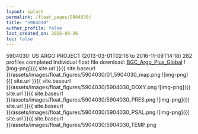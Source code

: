 ```yaml
---
layout: splash
permalink: /float_pages/5904030/
title: "5904030"
author_profile: false
last_created_on: 2025-09-26
toc: false
---
```

 
5904030: US ARGO PROJECT (2013-03-01T02:16 to 2016-11-09T14:18)
282 profiles completed
Individual float file download: [BGC_Argo_Plus_Global](https://ftp.soest.hawaii.edu/bgc_argo_plus/Individual_Floats/outliers_removed/5904030_Sprof_processed.nc)
![img-png]({{ site.url }}{{ site.baseurl }}/assets/images/float_figures/5904030/01_5904030_map.png
![img-png]({{ site.url }}{{ site.baseurl }}/assets/images/float_figures/5904030/5904030_DOXY.png
![img-png]({{ site.url }}{{ site.baseurl }}/assets/images/float_figures/5904030/5904030_PRES.png
![img-png]({{ site.url }}{{ site.baseurl }}/assets/images/float_figures/5904030/5904030_PSAL.png
![img-png]({{ site.url }}{{ site.baseurl }}/assets/images/float_figures/5904030/5904030_TEMP.png
